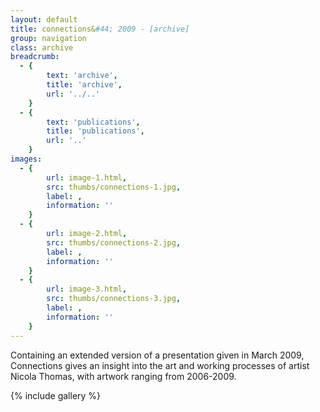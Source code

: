 ```yaml
---
layout: default
title: connections&#44; 2009 - [archive]
group: navigation
class: archive
breadcrumb:
  - {
  		text: 'archive',
  		title: 'archive',
  		url: '../..'
	}
  - {
  		text: 'publications',
  		title: 'publications',
  		url: '..'
	}
images:
  - {
		url: image-1.html, 
		src: thumbs/connections-1.jpg,
		label: ,
		information: ''
	}
  - {
		url: image-2.html, 
		src: thumbs/connections-2.jpg,
		label: ,
		information: ''
	}
  - {
		url: image-3.html, 
		src: thumbs/connections-3.jpg,
		label: ,
		information: ''
	}
---
```


Containing an extended version of a presentation given in March 2009, Connections gives an insight into the art and working processes of artist Nicola Thomas, with artwork ranging from 2006-2009.

{% include gallery %}
